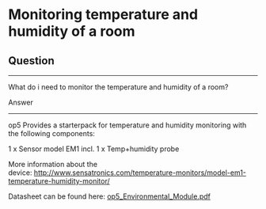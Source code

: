# Monitoring temperature and humidity of a room

## Question

* * * * *

What do i need to monitor the temperature and humidity of a room?

Answer

* * * * *

op5 Provides a starterpack for temperature and humidity monitoring with the following components:

1 x Sensor model EM1 incl. 1 x Temp+humidity probe

More information about the device: <http://www.sensatronics.com/temperature-monitors/model-em1-temperature-humidity-monitor/>

Datasheet can be found here: [op5\_Environmental\_Module.pdf](attachments/5374507/5734453.pdf)
